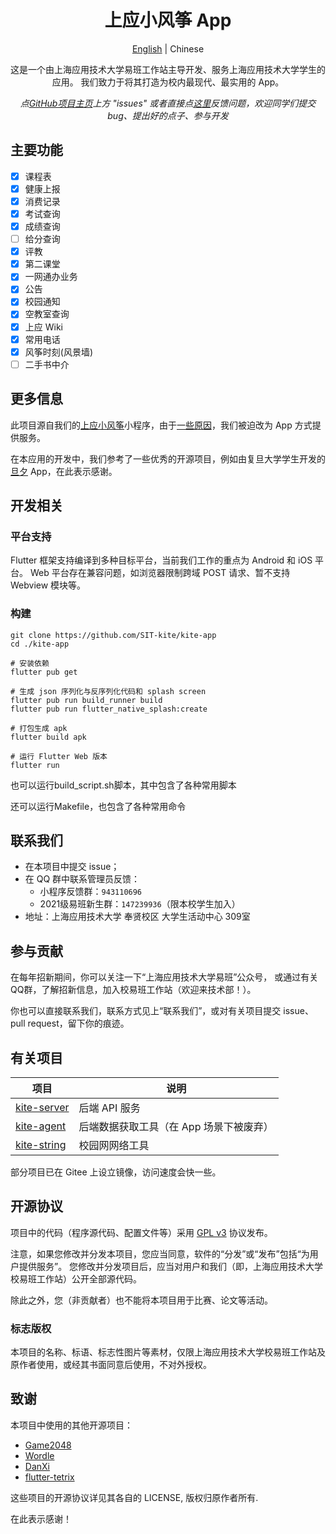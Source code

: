 <div align="center">

# 上应小风筝 App

[English](README.md) | Chinese

这是一个由上海应用技术大学易班工作站主导开发、服务上海应用技术大学学生的应用。
我们致力于将其打造为校内最现代、最实用的 App。

*点[GitHub项目主页](https://github.com/SIT-kite/kite-app)上方 "issues"
或者直接点[这里](https://github.com/SIT-kite/kite-app/issues)反馈问题，欢迎同学们提交 bug、提出好的点子、参与开发*
</div>

## 主要功能

- [x] 课程表
- [x] 健康上报
- [x] 消费记录
- [x] 考试查询
- [x] 成绩查询
- [ ] 给分查询
- [x] 评教
- [x] 第二课堂
- [x] 一网通办业务
- [x] 公告
- [x] 校园通知
- [x] 空教室查询
- [x] 上应 Wiki
- [x] 常用电话
- [x] 风筝时刻(风景墙)
- [ ] 二手书中介

## 更多信息

此项目源自我们的[上应小风筝][kite-microapp]小程序，由于[一些原因][migrate]，我们被迫改为 App 方式提供服务。

在本应用的开发中，我们参考了一些优秀的开源项目，例如由复旦大学学生开发的[旦夕][DanXi] App，在此表示感谢。

[kite-microapp]: https://github.com/SIT-kite/kite-microapp

[migrate]: ./WHY_DO_WE_MIGRATE.md

[DanXi]: https://github.com/DanXi-Dev/DanXi

## 开发相关

### 平台支持

Flutter 框架支持编译到多种目标平台，当前我们工作的重点为 Android 和 iOS 平台。
Web 平台存在兼容问题，如浏览器限制跨域 POST 请求、暂不支持 Webview 模块等。

### 构建

``` shell
git clone https://github.com/SIT-kite/kite-app
cd ./kite-app

# 安装依赖
flutter pub get

# 生成 json 序列化与反序列化代码和 splash screen
flutter pub run build_runner build
flutter pub run flutter_native_splash:create

# 打包生成 apk
flutter build apk

# 运行 Flutter Web 版本
flutter run
```

也可以运行build_script.sh脚本，其中包含了各种常用脚本

还可以运行Makefile，也包含了各种常用命令

## 联系我们

- 在本项目中提交 issue；
- 在 QQ 群中联系管理员反馈：
  - 小程序反馈群：`943110696`
  - 2021级易班新生群：`147239936`（限本校学生加入）
- 地址：上海应用技术大学 奉贤校区 大学生活动中心 309室

## 参与贡献

在每年招新期间，你可以关注一下“上海应用技术大学易班”公众号，
或通过有关QQ群，了解招新信息，加入校易班工作站（欢迎来技术部！）。

你也可以直接联系我们，联系方式见上“联系我们”，或对有关项目提交 issue、pull request，留下你的痕迹。

## 有关项目

| 项目                       | 说明 |
| -------------------------- | ---- |
| [kite-server][kite-server] | 后端 API 服务 |
| [kite-agent][kite-agent]   | 后端数据获取工具（在 App 场景下被废弃） |
| [kite-string][kite-string] | 校园网网络工具 |

部分项目已在 Gitee 上设立镜像，访问速度会快一些。

[kite-server]: https://github.com/SIT-kite/kite-server

[kite-agent]:  https://github.com/SIT-kite/kite-agent

[kite-string]: https://github.com/SIT-kite/kite-string

## 开源协议

项目中的代码（程序源代码、配置文件等）采用 [GPL v3](LICENSE) 协议发布。

注意，如果您修改并分发本项目，您应当同意，软件的“分发”或“发布”包括“为用户提供服务”。
您修改并分发项目后，应当对用户和我们（即，上海应用技术大学校易班工作站）公开全部源代码。

除此之外，您（非贡献者）也不能将本项目用于比赛、论文等活动。

### 标志版权

本项目的名称、标语、标志性图片等素材，仅限上海应用技术大学校易班工作站及原作者使用，或经其书面同意后使用，不对外授权。

## 致谢

本项目中使用的其他开源项目：

- [Game2048](https://github.com/linuxsong/game2048)
- [Wordle](https://github.com/nimone/wordle)
- [DanXi][DanXi]
- [flutter-tetrix](https://github.com/boyan01/flutter-tetris)

这些项目的开源协议详见其各自的 LICENSE, 版权归原作者所有.

在此表示感谢！
